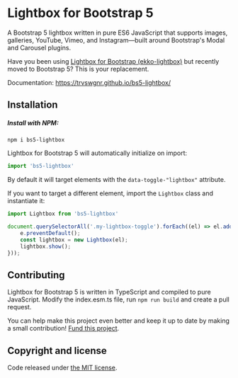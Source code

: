# Lightbox for Bootstrap 5
A Bootstrap 5 lightbox written in pure ES6 JavaScript that supports images, galleries, YouTube, Vimeo, and Instagram—built around Bootstrap's Modal and Carousel plugins.

Have you been using [Lightbox for Bootstrap (ekko-lightbox)](https://github.com/ashleydw/lightbox) but recently moved to Bootstrap 5? This is your replacement.

Documentation: https://trvswgnr.github.io/bs5-lightbox/

## Installation
##### Install with NPM:
```shell
npm i bs5-lightbox
```

Lightbox for Bootstrap 5 will automatically initialize on import:
```js
import 'bs5-lightbox'
```
By default it will target elements with the `data-toggle-"lightbox"` attribute.

If you want to target a different element, import the `Lightbox` class and instantiate it:
```js
import Lightbox from 'bs5-lightbox'

document.querySelectorAll('.my-lightbox-toggle').forEach((el) => el.addEventListener('click', (e) => {
	e.preventDefault();
	const lightbox = new Lightbox(el);
	lightbox.show();
}));
```

## Contributing
Lightbox for Bootstrap 5 is written in TypeScript and compiled to pure JavaScript.
Modify the index.esm.ts file, run `npm run build` and create a pull request.

You can help make this project even better and keep it up to date by making a small contribution! [Fund this project](https://github.com/sponsors/trvswgnr).

## Copyright and license

Code released under [the MIT license](https://github.com/trvswgnr/bs5-lightbox/blob/main/LICENSE).
